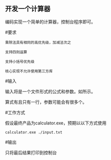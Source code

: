## 开发一个计算器

编码实现一个简单的计算器，控制台程序即可。

#要求

    乘除法具有相同的高优先级，加减法次之

    支持四则运算

    支持小括号优先级

    核心实现不允许使用第三方库

#输入

输入将是一个文件形式的公式和参数。如所示。

算式有且只有一行，参数可能会有很多个。

#工作方式

假设最终产品为calculator.exe，预期以以下方式使用
```
calculator.exe ./input.txt
```

#输出

只将最后结果打印到控制台
